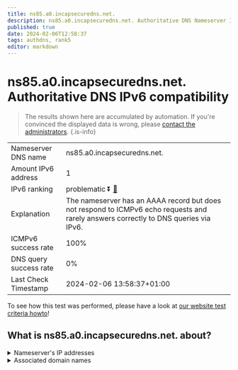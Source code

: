 ```yaml
---
title: ns85.a0.incapsecuredns.net.
description: ns85.a0.incapsecuredns.net. Authoritative DNS Nameserver IPv6 compatibility
published: true
date: 2024-02-06T12:58:37
tags: authdns, rank5
editor: markdown
---
```


# ns85.a0.incapsecuredns.net. Authoritative DNS IPv6 compatibility

> The results shown here are accumulated by automation. If you're convinced the displayed data is wrong, please [contact the administrators](/howto/chat). 
{.is-info}




|   |   |
| - | - |
| Nameserver DNS name | ns85.a0.incapsecuredns.net.
| Amount IPv6 address | 1
| IPv6 ranking | problematic :arrow_double_down: [🔗](/howto/ranking) |
| Explanation | The nameserver has an AAAA record but does not respond to ICMPv6 echo requests and rarely answers correctly to DNS queries via IPv6. |
| ICMPv6 success rate | 100%|
| DNS query success rate | 0% |
| Last Check Timestamp | 2024-02-06 13:58:37+01:00 |

To see how this test was performed, please have a look at [our website test criteria howto](/howto/testcriteria/authdns)!


## What is ns85.a0.incapsecuredns.net. about?




<details>
<summary>Nameserver's IP addresses</summary>

2a02:e980:4::55

</details>



<details>
<summary>Associated domain names</summary>

www.zurich.de

</details>

